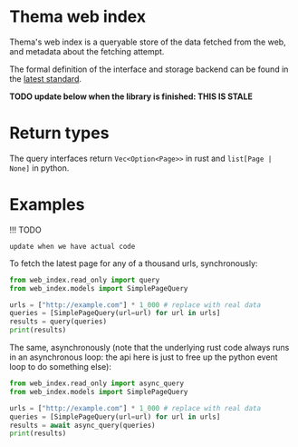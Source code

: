 # Thema web index

Thema's web index is a queryable store of the data fetched from the web, and
metadata about the fetching attempt.

The formal definition of the interface and storage backend can be found in the
[latest standard](standard/latest/standard.md).

**TODO update below when the library is finished: THIS IS STALE**

# Return types

The query interfaces return `Vec<Option<Page>>` in rust and `list[Page | None]`
in python.

# Examples

!!! TODO

    update when we have actual code

To fetch the latest page for any of a thousand urls, synchronously:

```python
from web_index.read_only import query
from web_index.models import SimplePageQuery

urls = ["http://example.com"] * 1_000 # replace with real data
queries = [SimplePageQuery(url=url) for url in urls]
results = query(queries)
print(results)
```

The same, asynchronously (note that the underlying rust code always runs in an
asynchronous loop: the api here is just to free up the python event loop to do
something else):
```python
from web_index.read_only import async_query
from web_index.models import SimplePageQuery

urls = ["http://example.com"] * 1_000 # replace with real data
queries = [SimplePageQuery(url=url) for url in urls]
results = await async_query(queries)
print(results)
```

